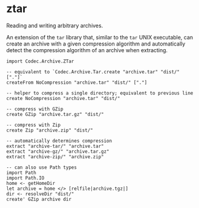 # ztar

Reading and writing arbitrary archives.

An extension of the `tar` library that, similar to the `tar` UNIX executable,
can create an archive with a given compression algorithm and automatically
detect the compression algorithm of an archive when extracting.

```
import Codec.Archive.ZTar

-- equivalent to `Codec.Archive.Tar.create "archive.tar" "dist/" ["."]`
createFrom NoCompression "archive.tar" "dist/" ["."]

-- helper to compress a single directory; equivalent to previous line
create NoCompression "archive.tar" "dist/"

-- compress with GZip
create GZip "archive.tar.gz" "dist/"

-- compress with Zip
create Zip "archive.zip" "dist/"

-- automatically determines compression
extract "archive-tar/" "archive.tar"
extract "archive-gz/" "archive.tar.gz"
extract "archive-zip/" "archive.zip"

-- can also use Path types
import Path
import Path.IO
home <- getHomeDir
let archive = home </> [relfile|archive.tgz|]
dir <- resolveDir "dist/"
create' GZip archive dir
```
